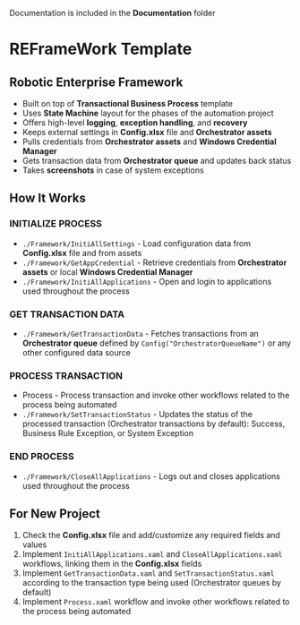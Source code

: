 Documentation is included in the **Documentation** folder
# REFrameWork Template

## Robotic Enterprise Framework

- Built on top of **Transactional Business Process** template
- Uses **State Machine** layout for the phases of the automation project
- Offers high-level **logging**, **exception handling**, and **recovery**
- Keeps external settings in **Config.xlsx** file and **Orchestrator assets**
- Pulls credentials from **Orchestrator assets** and **Windows Credential Manager**
- Gets transaction data from **Orchestrator queue** and updates back status
- Takes **screenshots** in case of system exceptions

## How It Works

### INITIALIZE PROCESS
- `./Framework/InitiAllSettings` - Load configuration data from **Config.xlsx** file and from assets
- `./Framework/GetAppCredential` - Retrieve credentials from **Orchestrator assets** or local **Windows Credential Manager**
- `./Framework/InitiAllApplications` - Open and login to applications used throughout the process

### GET TRANSACTION DATA
- `./Framework/GetTransactionData` - Fetches transactions from an **Orchestrator queue** defined by `Config("OrchestratorQueueName")` or any other configured data source

### PROCESS TRANSACTION
- Process - Process transaction and invoke other workflows related to the process being automated
- `./Framework/SetTransactionStatus` - Updates the status of the processed transaction (Orchestrator transactions by default): Success, Business Rule Exception, or System Exception

### END PROCESS
- `./Framework/CloseAllApplications` - Logs out and closes applications used throughout the process

## For New Project
1. Check the **Config.xlsx** file and add/customize any required fields and values
2. Implement `InitiAllApplications.xaml` and `CloseAllApplications.xaml` workflows, linking them in the **Config.xlsx** fields
3. Implement `GetTransactionData.xaml` and `SetTransactionStatus.xaml` according to the transaction type being used (Orchestrator queues by default)
4. Implement `Process.xaml` workflow and invoke other workflows related to the process being automated

